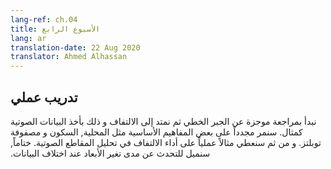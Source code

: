 ```yaml
---
lang-ref: ch.04
title: الأسبوع الرابع
lang: ar
translation-date: 22 Aug 2020
translator: Ahmed Alhassan
---
```


<!-- ## Practicum -->

## &#x202b; تدريب عملي

<!-- We start with a brief review of linear algebra and then extend the topic to convolutions using audio data as an example. Key concepts like locality, stationarity and Toeplitz matrix are reiterated. Then we give a live demo of convolution performance in pitch analysis. Finally, there is a short digression about the dimensionality of different data. -->

&#x202b;نبدأ بمراجعة موجزة عن الجبر الخطي ثم نمتد إلى الالتفاف و ذلك بأخذ البيانات الصوتية كمثال. سنمر مجدداً على بعض المفاهيم الأساسية مثل المحلية, السكون و مصفوفة توبلتز. و من ثم سنعطي مثالاً عملياً على أداء الالتفاف في تحليل المقاطع الصوتية. ختاماً, سنميل للتحدث عن مدى تغير الأبعاد عند اختلاف البيانات.
